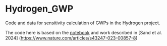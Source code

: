 # Hydrogen_GWP
Code and data for sensitivity calculation of GWPs in the Hydrogen project.


The code here is based on the [notebook](https://github.com/ciceroOslo/Hydrogen_GWP/blob/main/GWP_notebook.ipynb) and work described in [Sand et al. 2024] (https://www.nature.com/articles/s43247-023-00857-8) 

